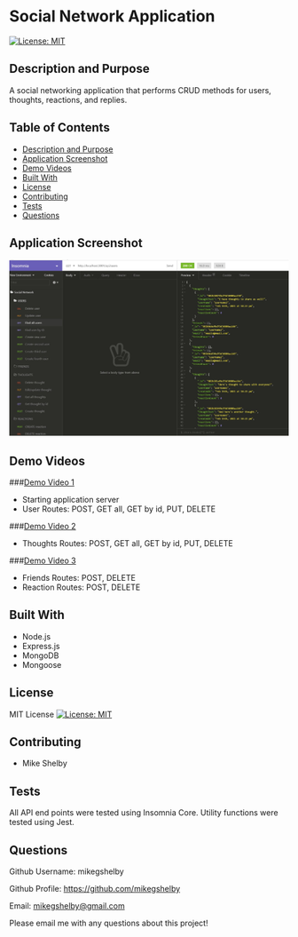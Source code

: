 # Social Network Application
[![License: MIT](https://img.shields.io/badge/License-MIT-yellow.svg)](https://opensource.org/licenses/MIT)

## Description and Purpose
A social networking application that performs CRUD methods for users, thoughts, reactions, and replies.

## Table of Contents
  - [Description and Purpose](#description-and-purpose)
  - [Application Screenshot](#application-screenshot)
  - [Demo Videos](#demo-videos)
  - [Built With](#built-with)
  - [License](#license)
  - [Contributing](#contributing)
  - [Tests](#tests)
  - [Questions](#questions)

## Application Screenshot
![Social Network Application screenshot](./public/images/social-network-screenshot.jpg "Application Screenshot")

## Demo Videos
###[Demo Video 1](https://drive.google.com/file/d/1npmcD_MVELoZGa34DEwL2FB5gnztNJMB/view?usp=sharing)
* Starting application server
* User Routes: POST, GET all, GET by id, PUT, DELETE


###[Demo Video 2](https://drive.google.com/file/d/1AtSKuMzq03dPCvKk8eSPnIV_YwH08eNO/view?usp=sharing)
* Thoughts Routes: POST, GET all, GET by id, PUT, DELETE

###[Demo Video 3](https://drive.google.com/file/d/16shqc_-yYRTr4lul6Jz1Dpy3sYEX9ML_/view?usp=sharing)
* Friends Routes: POST, DELETE
* Reaction Routes: POST, DELETE

## Built With
* Node.js
* Express.js
* MongoDB
* Mongoose
## License
MIT License
[![License: MIT](https://img.shields.io/badge/License-MIT-yellow.svg)](https://opensource.org/licenses/MIT)

## Contributing
* Mike Shelby

## Tests
All API end points were tested using Insomnia Core. Utility functions were tested using Jest.

## Questions
Github Username: mikegshelby

Github Profile: https://github.com/mikegshelby

Email: mikegshelby@gmail.com

Please email me with any questions about this project!